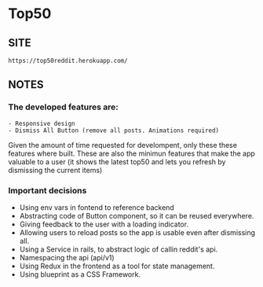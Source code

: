 # Top50

## SITE
    https://top50reddit.herokuapp.com/

## NOTES

###  The developed features are:

    - Responsive design
    - Dismiss All Button (remove all posts. Animations required)


 Given the amount of time requested for develompent, only these these features where built.  These are also the minimun features that make the app valuable to a user (it shows the latest top50 and lets you refresh by dismissing the current items)


### Important decisions

- Using env vars in fontend to reference backend
- Abstracting code of Button component, so it can be reused everywhere.
- Giving feedback to the user with a loading indicator.
- Allowing users to reload posts so the app is usable even after dismissing all.
- Using a Service in rails, to abstract logic of callin reddit's api.
- Namespacing the api (api/v1)
- Using Redux in the frontend as a tool for state management.
- Using blueprint as a CSS Framework.

